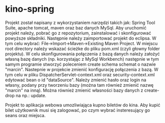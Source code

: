# kino-spring

Projekt został napisany z wykorzystaniem narzędzi takich jak: Spring Tool Suite, apache tomcat, maven oraz baz danych MySql. Aby uruchomić projekt należy, pobrać go z repozytorium, zainstalować i skonfigurować powyższe składniki. Następnie należy zaimportować projekt do eclipsa. W tym celu wybrać: File->Import->Maven->Existing Maven Project. W miejscu root directory należy wskazać ścieżke do pliku pom.xml (czyli głowny folder projektu). W celu skonfigurowania połączenia z bazą danych należy założyć własną bazę danych (np. korzystając z MySql Workbench) następnie w tym samym programie stworzyć poleceniem create schema schemat o nazwie "marcin". Nastepnie w projekcie zmienić konfigurację połączenia z bazą. W tym celu w pliku DispatcherServlet-context.xml oraz security-context.xml edytować bean o id "dataSource". Należy zmienić hasło oraz login na własny, podany przy tworzeniu bazy (można tam również zmienić nazwę "marcin" na inną). Można również zmienić własności bazy danych z create-drop na np.: update.


Projekt to aplikacja webowa umozliwiająca kupno biletów do kina. Aby kupić bilet użytkownik musi się zalogować, po czym wybrać insteresujący go seans oraz miejsca.    
